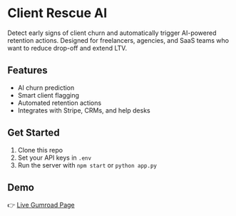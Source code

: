 # Client Rescue AI

Detect early signs of client churn and automatically trigger AI-powered retention actions. Designed for freelancers, agencies, and SaaS teams who want to reduce drop-off and extend LTV.

## Features
- AI churn prediction
- Smart client flagging
- Automated retention actions
- Integrates with Stripe, CRMs, and help desks

## Get Started
1. Clone this repo
2. Set your API keys in `.env`
3. Run the server with `npm start` or `python app.py`

## Demo
👉 [Live Gumroad Page](https://leonardc.gumroad.com/l/neatf)
